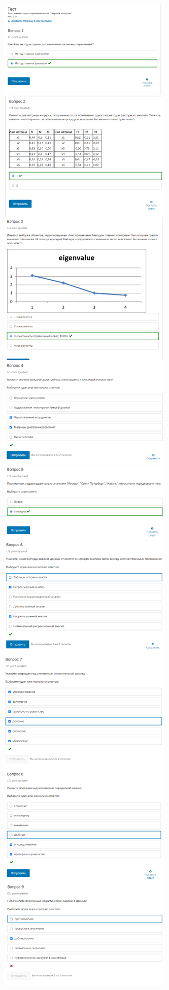 ![](./Снимок%20экрана%202021-09-19%20075239.png)
![](./Снимок%20экрана%202021-09-19%20075302.png)
![](./Снимок%20экрана%202021-09-19%20075317.png)
![](./Снимок%20экрана%202021-09-19%20075330.png)
![](./Снимок%20экрана%202021-09-19%20075352.png)
![](./Снимок%20экрана%202021-09-19%20075409.png)
![](./Снимок%20экрана%202021-09-19%20075422.png)
![](./Снимок%20экрана%202021-09-19%20075433.png)
![](./Снимок%20экрана%202021-09-19%20075444.png)
